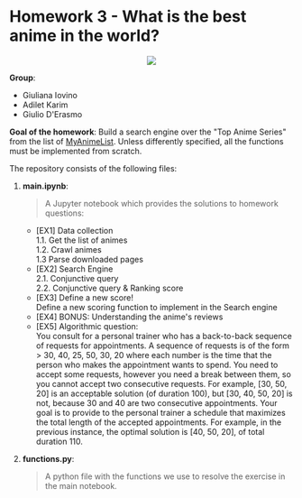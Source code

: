 # Homework 3 - What is the best anime in the world?

<p align="center">
<img src="https://ilovevg.it/wp-content/uploads/2020/05/anime-e-manga-generi.jpg">
</p>


**Group**:
- Giuliana Iovino
- Adilet Karim
- Giulio D'Erasmo


**Goal of the homework**: Build a search engine over the "Top Anime Series" from the list of [MyAnimeList](https://myanimelist.net/). Unless differently specified, all the functions must be implemented from scratch.


The repository consists of the following files:

1. __main.ipynb__:
   > A Jupyter notebook which provides the solutions to homework questions:
   - [EX1] Data collection <br>
     1.1. Get the list of animes <br>
     1.2. Crawl animes <br>
     1.3 Parse downloaded pages 
   - [EX2] Search Engine <br>
     2.1. Conjunctive query <br>
     2.2. Conjunctive query & Ranking score
   - [EX3] Define a new score! <br>
     Define a new scoring function to implement in the Search engine
   - [EX4] BONUS: Understanding the anime's reviews
   - [EX5] Algorithmic question: <br>
     You consult for a personal trainer who has a back-to-back sequence of requests for appointments. A sequence of requests is of the form > 30, 40, 25, 50, 30, 20 where each number is the time that the person who makes the appointment wants to spend. You need to accept some requests, however you need a break between them, so you cannot accept two consecutive requests. For example, [30, 50, 20] is an acceptable solution (of duration 100), but [30, 40, 50, 20] is not, because 30 and 40 are two consecutive appointments. Your goal is to provide to the personal trainer a schedule that maximizes the total length of the accepted appointments. For example, in the previous instance, the optimal solution is [40, 50, 20], of total duration 110.
   
2. __functions.py__:
   > A python file with the functions we use to resolve the exercise in the main notebook.
  


